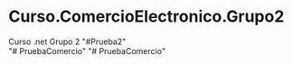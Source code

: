 # Curso.ComercioElectronico.Grupo2
Curso .net Grupo 2
"#Prueba2"  
"# PruebaComercio" 
"# PruebaComercio" 
